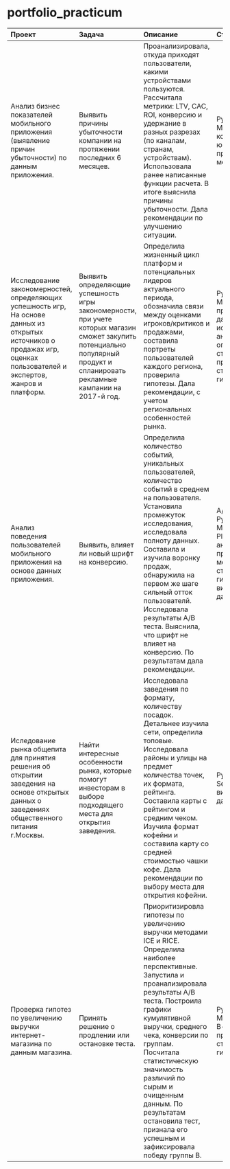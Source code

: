 # portfolio_practicum
| Проект                    | Задача |Описание | Стек |
|:---------------------------------|:---------|:---------|:---------|
| Анализ бизнес показателей мобильного приложения  (выявление причин убыточности) по данным приложения. | Выявить причины убыточности компании на протяжении последних 6 месяцев. | Проанализировала, откуда приходят пользователи, какими устройствами пользуются. Рассчитала метрики: LTV, CAC, ROI, конверсию и удержание в разных разрезах (по каналам, странам, устройствам). Использовала ранее написанные функции расчета. В итоге выяснила причины убыточности. Дала рекомендации по улучшению ситуации.            |Python, Pandas, Matplotlib, когортный анализ, юнит-экономика, продуктовые метрики, Seaborn.|
|          Исследование закономерностей, определяющих успешность игр, На основе данных из открытых источников о продажах игр, оценках пользователей и экспертов, жанров и платформ.  | Выявить определяющие успешность игры закономерности, при учете которых магазин сможет закупить потенциально популярный продукт и спланировать рекламные кампании на 2017-й год.| Определила жизненный цикл платформ и потенциальных лидеров актуального периода, обозначила связи между оценками игроков/критиков и продажами, составила портреты пользователей каждого региона, проверила гипотезы. Дала рекомендации, с учетом региональных особенностей рынка.  | Python, Pandas, Matplotlib, Numpy, предобработка данных, исследовательский анализ, описательная статитистика, проверка статистических гипотез. |
| Анализ поведения пользователей мобильного приложения на основе данных приложения.  |Выявить, влияет ли новый шрифт на конверсию.| Определила количество событий, уникальных пользователей, количество событий в среднем на пользователя. Установила промежуток исследования, исследовала полноту данных. Составила и изучила воронку продаж, обнаружила на первом же шаге сильный отток пользователй. Исследовала результаты А/В теста. Выяснила, что шрифт не влияет на конверсию. По результатам дала рекомендации.  | А/В-тестирование, Python, Pandas, Matplotlib, Seaborn, Plotly, событийная аналитика, продуктовые метрики, проверка статистических гипотез, визуализация данных. |
| Иследование рынка общепита для принятия решения об открытии заведения на основе открытых данных о заведениях общественного питания г.Москвы.  | Найти интересные особенности рынка, которые помогут инвесторам в выборе подходящего места для открытия заведения.|Исследовала заведения по формату, количеству посадок. Детальнее изучила сети, определила топовые. Исследовала районы и улицы на предмет количества точек, их формата, рейтинга. Составила карты с рейтингом и средним чеком. Изучила формат кофейни и составила карту со средней стоимостью чашки кофе. Дала рекомендации по выбору места для открытия кофейни.  | Python, Pandas, Seaborn, Plotly, визуализация данных. |
| Проверка гипотез по увеличению выручки интернет-магазина по данным магазина.| Принять решение о продлении или остановке теста. |Приоритизировла гипотезы по увеличению выручки методами ICE и RICE. Определила наиболее перспективные. Запустила и проанализировала результаты А/В теста. Построила графики кумулятивной выручки, среднего чека, конверсии по группам. Посчитала статистическую значимость различий по сырым и очищенным данным. По результатам остановила тест, признала его успешным и зафиксировала победу группы В. | Python, Pandas, Matplotlib, Scipy, А/В-тестирование, проверка статистических гипотез. |




